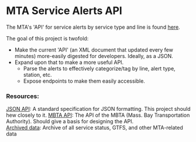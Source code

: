 # MTA Service Alerts API

The MTA's 'API' for service alerts by service type and line is found [here](http://web.mta.info/status/serviceStatus.txt).

The goal of this project is twofold:
* Make the current 'API' (an XML document that updated every few minutes) more-easily digested for developers. Ideally, as a JSON.
* Expand upon that to make a more useful API.
  * Parse the alerts to effectively categorize/tag by line, alert type, station, etc.
  * Expose endpoints to make them easily accessible.

### Resources:
[JSON API](http://jsonapi.org/): A standard specification for JSON formatting. This project should hew closely to it.
[MBTA API](http://www.mbta.com/rider_tools/developers/): The API of the MBTA (Mass. Bay Transportation Authority). Should give a basis for designing the API.  
[Archived data](http://data.mytransit.nyc/): Archive of all service status, GTFS, and other MTA-related data
